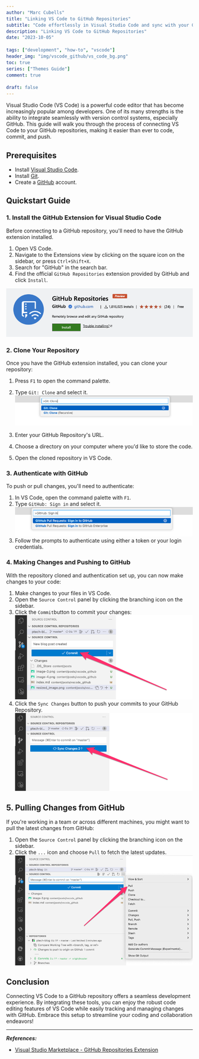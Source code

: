 ```yaml
---
author: "Marc Cubells"
title: "Linking VS Code to GitHub Repositories"
subtitle: "Code effortlessly in Visual Studio Code and sync with your GitHub Repositories"
description: "Linking VS Code to GitHub Repositories"
date: "2023-10-05"

tags: ["development", "how-to", "vscode"]
header_img: "img/vscode_github/vs_code_bg.png"
toc: true
series: ["Themes Guide"]
comment: true

draft: false
---
```


Visual Studio Code (VS Code) is a powerful code editor that has become increasingly popular among developers. One of its many strengths is the ability to integrate seamlessly with version control systems, especially GitHub. This guide will walk you through the process of connecting VS Code to your GitHub repositories, making it easier than ever to code, commit, and push.

## Prerequisites

- Install [Visual Studio Code](https://code.visualstudio.com/).
- Install [Git](https://git-scm.com/).
- Create a [GitHub](https://github.com/) account.
  
## Quickstart Guide

### 1. Install the GitHub Extension for Visual Studio Code

Before connecting to a GitHub repository, you'll need to have the GitHub extension installed.

1. Open VS Code.
2. Navigate to the Extensions view by clicking on the square icon on the sidebar, or press `Ctrl+Shift+X`.
3. Search for "GitHub" in the search bar.
4. Find the official `GitHub Repositories` extension provided by GitHub and click `Install`.

![github_extension](github_extension.png)

### 2. Clone Your Repository

Once you have the GitHub extension installed, you can clone your repository:

1. Press `F1` to open the command palette.
2. Type `Git: Clone` and select it.
![image](image.png)

3. Enter your GitHub Repository's URL.
4. Choose a directory on your computer where you'd like to store the code.
5. Open the cloned repository in VS Code.

### 3. Authenticate with GitHub

To push or pull changes, you'll need to authenticate:

1. In VS Code, open the command palette with `F1`.
2. Type `GitHub: Sign in` and select it.
![image-1](image-1.png)
3. Follow the prompts to authenticate using either a token or your login credentials.

### 4. Making Changes and Pushing to GitHub

With the repository cloned and authentication set up, you can now make changes to your code:

1. Make changes to your files in VS Code.
2. Open the `Source Control` panel by clicking the branching icon on the sidebar.
3. Click the `Commit`button to commit your changes:
![image-6](image-6.png)
4. Click the `Sync Changes` button to push your commits to your GitHub Repository.
![image-7](image-7.png)

## 5. Pulling Changes from GitHub

If you're working in a team or across different machines, you might want to pull the latest changes from GitHub:

1. Open the `Source Control` panel by clicking the branching icon on the sidebar.
2. Click the `...` icon and choose `Pull` to fetch the latest updates.
![image-4](image-4.png)

## Conclusion

Connecting VS Code to a GitHub repository offers a seamless development experience. By integrating these tools, you can enjoy the robust code editing features of VS Code while easily tracking and managing changes with GitHub. Embrace this setup to streamline your coding and collaboration endeavors!

---

_**References:**_

- [Visual Studio Marketplace - GitHub Repositories Extension](https://marketplace.visualstudio.com/items?itemName=GitHub.remotehub)
